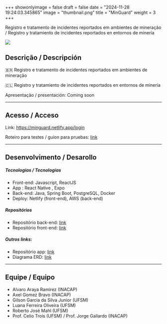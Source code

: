 +++
showonlyimage = false
draft = false
date = "2024-11-28 19:24:03.345865"
image = "thumbnail.png"
title = "MinGuard"
weight = 3
+++


Registro e tratamento de incidentes reportados em ambientes de mineração / Registro y tratamiento de incidentes reportados en entornos de minería

<!--more-->

![](ticket.gif)


## Descrição / Descripción

🇧🇷 Registro e tratamento de incidentes reportados em ambientes de mineração



🇨🇱 Registro y tratamiento de incidentes reportados en entornos de minería

Apresentação / presentación: 
Coming soon

---

## Acesso / Acceso

Link: 
https://minguard.netlify.app/login

Roteiro para testes / guion para pruebas: 
[link](https://docs.google.com/document/d/1TR227UmYgA-8I97WvnaMs2oBpyiqYHvk7aeb_0v6OI8/edit?usp=sharing)


---

## Desenvolvimento / Desarollo

##### Tecnologias / Tecnologías

- Front-end: Javascript, ReactJS
- App : React Native , Expo
- Back-end: Java, Spring Boot, PostgreSQL, Docker
- Deploy: Netlify (front-end), AWS (back-end)

##### Repositórios

- Repositório back-end: [link](https://github.com/brasil-chile-connection/minguard-be)
- Repositório front-end: [link](https://github.com/brasil-chile-connection/minguard-fe)

##### Outros links:
- Repositório app: [link](https://github.com/brasil-chile-connection/minguard-app)
- Diagrama ERD: [link](https://github.com/brasil-chile-connection/minguard-be/tree/main/src/main/resources/docs)

---

## Equipe / Equipo

- Alvaro Araya Ramirez (INACAP)
- Axel Gomez Bravo (INACAP)
- Gilson Garcia da Silva Junior (UFSM)
- Luana Ferreira Oliveira (UFSM)
- Roberto José Mahl (UFSM)
- Prof. Celio Trois (UFSM) / Prof. Jorge Gallardo (INACAP)

